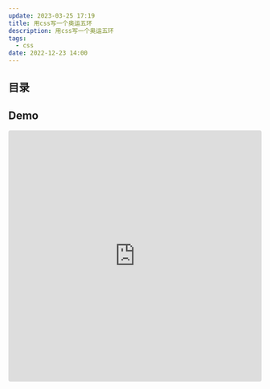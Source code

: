 ```yaml
---
update: 2023-03-25 17:19
title: 用css写一个奥运五环
description: 用css写一个奥运五环
tags:
  - css
date: 2022-12-23 14:00
---
```


## 目录

## Demo

<iframe src="https://codesandbox.io/embed/daily-css-e0t4ur?autoresize=1&fontsize=14&hidenavigation=0&initialpath=/practice/20221231-奥运五环.html&module=/practice/20221231-奥运五环.html&theme=dark&view=preview"
  style="width:100%; height:500px; border:0; border-radius: 4px; overflow:hidden;"
  title="daily-css"
  allow="accelerometer; ambient-light-sensor; camera; encrypted-media; geolocation; gyroscope; hid; microphone; midi; payment; usb; vr; xr-spatial-tracking"
  sandbox="allow-forms allow-modals allow-popups allow-presentation allow-same-origin allow-scripts"
></iframe>
